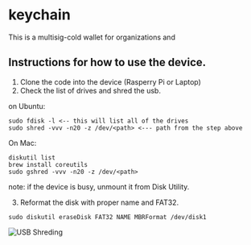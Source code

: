 # keychain

This is a multisig-cold wallet for organizations and 

## Instructions for how to use the device.

1. Clone the code into the device (Rasperry Pi or Laptop)
2. Check the list of drives and shred the usb.

on Ubuntu:
```
sudo fdisk -l <-- this will list all of the drives
sudo shred -vvv -n20 -z /dev/<path> <--- path from the step above
```

On Mac:
```
diskutil list
brew install coreutils
sudo gshred -vvv -n20 -z /dev/<path>

```
note: if the device is busy, unmount it from Disk Utility.

3. Reformat the disk with proper name and FAT32.
```
sudo diskutil eraseDisk FAT32 NAME MBRFormat /dev/disk1
```

![USB Shreding](https://preview.ibb.co/fk21zd/usb_key.jpg)
